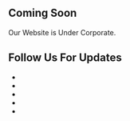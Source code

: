 
<!doctype html>
<!--[if lt IE 7]>		<html class="no-js lt-ie9 lt-ie8 lt-ie7" lang=""> <![endif]-->
<!--[if IE 7]>			<html class="no-js lt-ie9 lt-ie8" lang=""> <![endif]-->
<!--[if IE 8]>			<html class="no-js lt-ie9" lang=""> <![endif]-->
<!--[if gt IE 8]><!-->	<html class="no-js" lang=""> <!--<![endif]-->
<head>
	<meta charset="utf-8">
	<meta http-equiv="X-UA-Compatible" content="IE=edge">
	<meta name="description" content="">
	<meta name="viewport" content="width=device-width, initial-scale=1">
	<title>Paradise | Multipurpose HTML Template</title>
	<link rel="stylesheet" href="css/bootstrap.css">
	<link rel="stylesheet" href="css/icomoon.css">
	<link rel="stylesheet" href="css/icofont.css">
	<link rel="stylesheet" href="css/plugins.css">
	<link rel="stylesheet" href="style.css">
	<link rel="stylesheet" href="css/color.css">
	<link rel="stylesheet" href="css/responsive.css">
	<script src="js/vendor/modernizr-2.8.3-respond-1.4.2.min.js"></script>
</head>
<body class="hb-home hb-homeone">
	<!--[if lt IE 8]>
		<p class="browserupgrade">You are using an <strong>outdated</strong> browser. Please <a href="http://browsehappy.com/">upgrade your browser</a> to improve your experience.</p>
	<![endif]-->
	<!--************************************
			Wrapper Start
	*************************************-->
	<div id="hb-wrapper" class="hb-wrapper hb-haslayout">
		<!--************************************
				Main Start
		*************************************-->
		<main id="hb-main" class="hb-main hb-comingsoonbg hb-haslayout">
			<!--************************************
						comingsoon Start
			*************************************-->
			<section class="hb-coming-soon">
				<div class="hb-container-holder">
					<div class="container">
						<div class="row">
							<div class="col-xs-12 col-sm-12 col-sm-offset-0 col-md-8 col-md-offset-1 col-lg-offset-2 text-center">
								<div class="hb-comingsoon-heading">
									<h1>Coming Soon</h1>
									<span>Our Website is Under Corporate.</span>
								</div>
								<div id="hb-comingsooncounter" class="hb-comingsooncounter"></div>
								<h2>Follow Us For Updates</h2>
								<ul class="hb-socialicons hb-socialicons-sm">
									<li class="hb-facebook"><a href="javascript:void(0);"><i class="fab fa-facebook-f"></i></a></li>
									<li class="hb-twitter"><a href="javascript:void(0);"><i class="fab fa-twitter"></i></a></li>
									<li class="hb-googleplus"><a href="javascript:void(0);"><i class="fab fa-google-plus-g"></i></a></li>
									<li class="hb-pinterestp"><a href="javascript:void(0);"><i class="fab fa-pinterest-p"></i></a></li>
									<li class="hb-reddit"><a href="javascript:void(0);"><i class="far fa-envelope"></i></a></li>
								</ul>
							</div>
						</div>
					</div>
				</div>
			</section>
			<!--************************************
						comingsoon End
			*************************************-->
		</main>
		<!--************************************
				Main End
		*************************************-->
	</div>
	<!--************************************
			Wrapper End
	*************************************-->
	<script src="js/vendor/jquery-library.js"></script>
	<script src="js/vendor/bootstrap.min.js"></script>
	<script src="js/owl.carousel.min.js"></script>
	<script src="js/isotope.pkgd.js"></script>
	<script src="js/countdown.js"></script>
	<script src="js/isotop.js"></script>
	<script src="js/countTo.js"></script>
	<script src="js/appear.js"></script>
	<script src="js/main.js"></script>
</body>
</html>
